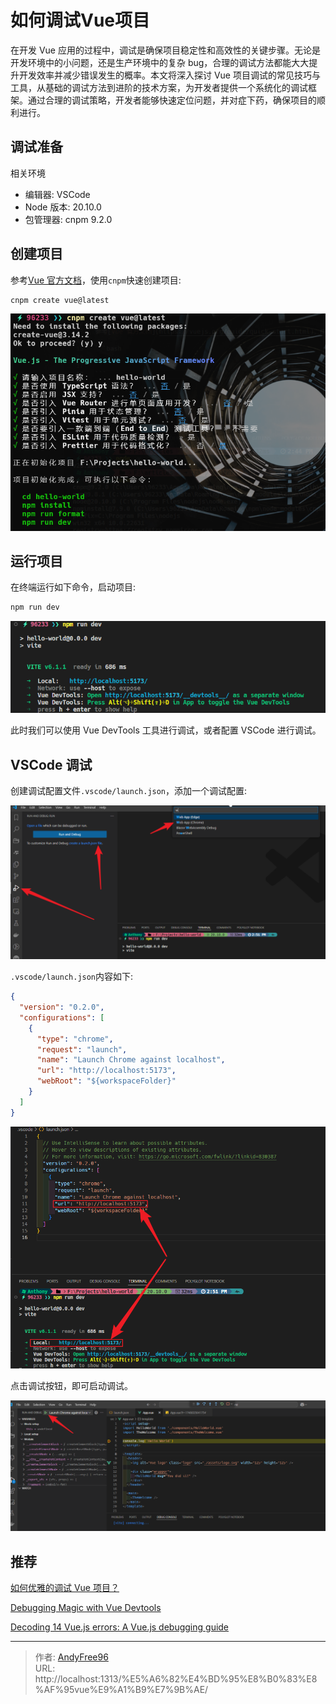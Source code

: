 # 如何调试Vue项目


在开发 Vue 应用的过程中，调试是确保项目稳定性和高效性的关键步骤。无论是开发环境中的小问题，还是生产环境中的复杂 bug，合理的调试方法都能大大提升开发效率并减少错误发生的概率。本文将深入探讨 Vue 项目调试的常见技巧与工具，从基础的调试方法到进阶的技术方案，为开发者提供一个系统化的调试框架。通过合理的调试策略，开发者能够快速定位问题，并对症下药，确保项目的顺利进行。

<!--more-->

## 调试准备

相关环境

- 编辑器: VSCode
- Node 版本: 20.10.0
- 包管理器: cnpm 9.2.0

## 创建项目

参考[Vue 官方文档](https://vuejs.org/guide/quick-start.html)，使用`cnpm`快速创建项目:

```bash
cnpm create vue@latest

```

![](/images/202503/1/1.png)

## 运行项目

在终端运行如下命令，启动项目:

```bash
npm run dev
```

![](/images/202503/1/2.png)

此时我们可以使用 Vue DevTools 工具进行调试，或者配置 VSCode 进行调试。

## VSCode 调试

创建调试配置文件`.vscode/launch.json`，添加一个调试配置:

![](/images/202503/1/3.png)

`.vscode/launch.json`内容如下:

```json
{
  "version": "0.2.0",
  "configurations": [
    {
      "type": "chrome",
      "request": "launch",
      "name": "Launch Chrome against localhost",
      "url": "http://localhost:5173",
      "webRoot": "${workspaceFolder}"
    }
  ]
}
```

![](/images/202503/1/4.png)

点击调试按钮，即可启动调试。

![](/images/202503/1/5.png)

## 推荐

[如何优雅的调试 Vue 项目？](https://blog.csdn.net/Cyj1414589221/article/details/136627666)

[Debugging Magic with Vue Devtools](https://vueschool.io/articles/vuejs-tutorials/debugging-magic-with-vue-devtools/)

[Decoding 14 Vue.js errors: A Vue.js debugging guide](https://www.zipy.ai/blog/vue-js-errors)


---

> 作者: [AndyFree96](https://andyfree96.github.io/)  
> URL: http://localhost:1313/%E5%A6%82%E4%BD%95%E8%B0%83%E8%AF%95vue%E9%A1%B9%E7%9B%AE/  

